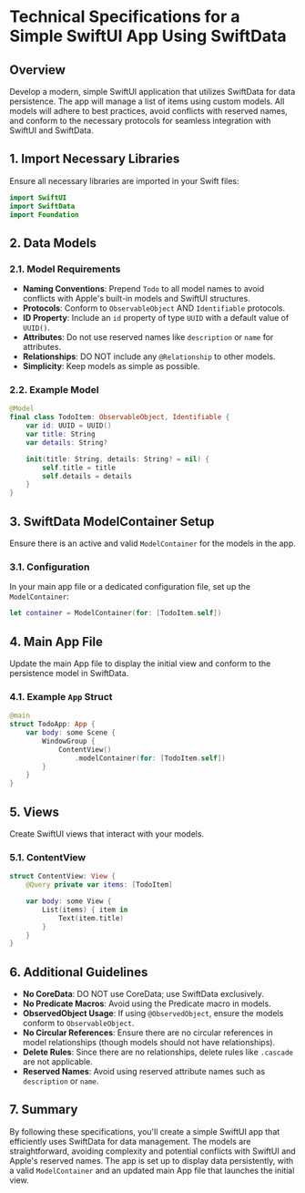 # Technical Specifications for a Simple SwiftUI App Using SwiftData

## Overview
Develop a modern, simple SwiftUI application that utilizes SwiftData for data persistence. The app will manage a list of items using custom models. All models will adhere to best practices, avoid conflicts with reserved names, and conform to the necessary protocols for seamless integration with SwiftUI and SwiftData.

## 1. Import Necessary Libraries
Ensure all necessary libraries are imported in your Swift files:

```swift
import SwiftUI
import SwiftData
import Foundation
```

## 2. Data Models

### 2.1. Model Requirements
* **Naming Conventions**: Prepend `Todo` to all model names to avoid conflicts with Apple's built-in models and SwiftUI structures.
* **Protocols**: Conform to `ObservableObject` AND  `Identifiable` protocols.
* **ID Property**: Include an `id` property of type `UUID` with a default value of `UUID()`.
* **Attributes**: Do not use reserved names like `description` or `name` for attributes.
* **Relationships**: DO NOT include any `@Relationship` to other models.
* **Simplicity**: Keep models as simple as possible.

### 2.2. Example Model

```swift
@Model
final class TodoItem: ObservableObject, Identifiable {
    var id: UUID = UUID()
    var title: String
    var details: String?

    init(title: String, details: String? = nil) {
        self.title = title
        self.details = details
    }
}
```

## 3. SwiftData ModelContainer Setup
Ensure there is an active and valid `ModelContainer` for the models in the app.

### 3.1. Configuration
In your main app file or a dedicated configuration file, set up the `ModelContainer`:

```swift
let container = ModelContainer(for: [TodoItem.self])
```

## 4. Main App File
Update the main App file to display the initial view and conform to the persistence model in SwiftData.

### 4.1. Example `App` Struct

```swift
@main
struct TodoApp: App {
    var body: some Scene {
        WindowGroup {
            ContentView()
                .modelContainer(for: [TodoItem.self])
        }
    }
}
```

## 5. Views
Create SwiftUI views that interact with your models.

### 5.1. ContentView

```swift
struct ContentView: View {
    @Query private var items: [TodoItem]

    var body: some View {
        List(items) { item in
            Text(item.title)
        }
    }
}
```

## 6. Additional Guidelines
* **No CoreData**: DO NOT use CoreData; use SwiftData exclusively.
* **No Predicate Macros**: Avoid using the Predicate macro in models.
* **ObservedObject Usage**: If using `@ObservedObject`, ensure the models conform to `ObservableObject`.
* **No Circular References**: Ensure there are no circular references in model relationships (though models should not have relationships).
* **Delete Rules**: Since there are no relationships, delete rules like `.cascade` are not applicable.
* **Reserved Names**: Avoid using reserved attribute names such as `description` or `name`.

## 7. Summary
By following these specifications, you'll create a simple SwiftUI app that efficiently uses SwiftData for data management. The models are straightforward, avoiding complexity and potential conflicts with SwiftUI and Apple's reserved names. The app is set up to display data persistently, with a valid `ModelContainer` and an updated main App file that launches the initial view.